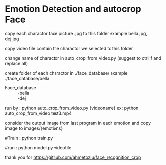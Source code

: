 # Emotion Detection and autocrop Face
copy each charactor face picture .jpg to this folder example bella.jpg, dej.jpg

copy video file contain the charactor we selected to this folder

change name of charactor in auto_crop_from_video.py (suggest to ctrl_f and replace all)
    
    
create folder of each charactor in ./face_database/ example ./face_database/bella

<dl>
  <dt>Face_database</dt>
  <dd>-bella</dd>
  <dd>-dej</dd>
</dl>

run by : python auto_crop_from_video.py {videoname} ex: python auto_crop_from_video test3.mp4

consider the output image from last program in each emotion and copy image to images/{emotions} 

#Train : python train.py

#run : python model.py videofile


thank you for https://github.com/ahmetozlu/face_recognition_crop
